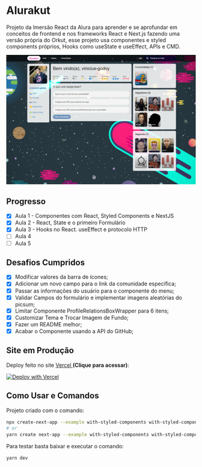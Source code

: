 # Alurakut

Projeto da Imersão React da Alura para aprender e se aprofundar em conceitos de frontend e nos frameworks React e Next.js fazendo uma versão própria do Orkut, esse projeto usa componentes e styled components próprios, Hooks como useState e useEffect, APIs e CMD.

![Print da Página Inicial do Site Alurakut](img/PrintSite.png)

## Progresso

- [x] Aula 1 - Componentes com React, Styled Components e NextJS
- [x] Aula 2 - React, State e o primeiro Formulário
- [x] Aula 3 - Hooks no React. useEffect e protocolo HTTP
- [ ] Aula 4
- [ ] Aula 5

## Desafios Cumpridos

- [x] Modificar valores da barra de ícones;
- [x] Adicionar um novo campo para o link da comunidade específica;
- [x] Passar as informações do usuário para o componente do menu;
- [x] Validar Campos do formulário e implementar imagens aleatórias do picsum;
- [x] Limitar Componente ProfileRelationsBoxWrapper para 6 itens;
- [x] Customizar Tema e Trocar Imagem de Fundo;
- [x] Fazer um README melhor;
- [x] Acabar o Componente usando a API do GitHub;

## Site em Produção

Deploy feito no site [Vercel ](https://vercel.com) **(Clique para acessar)**:

[![Deploy with Vercel](https://vercel.com/button)](https://alurakut-vinicius-godoy.vercel.app/)

## Como Usar e Comandos

Projeto criado com o comando:

```bash
npx create-next-app --example with-styled-components with-styled-components-app
# or
yarn create next-app --example with-styled-components with-styled-components-app
```

Para testar basta baixar e executar o comando:

```bash
yarn dev
```

